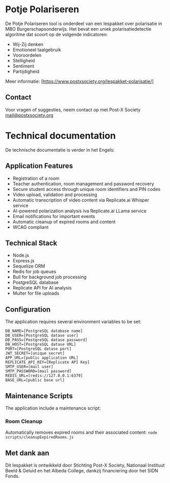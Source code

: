 # Potje Polariseren
De Potje Polariseren tool is onderdeel van een lespakket over polarisatie in MBO Burgerschapsonderwijs. Het bevat een uniek polarisatiedetectie algoritme dat scoort op de volgende indicatoren:

- Wij-Zij denken
- Emotioneel taalgebruik
- Vooroordelen
- Stelligheid
- Sentiment
- Partijdigheid

Meer informatie: [https://www.postxsociety.org/lespakket-polarisatie/]

## Contact
Voor vragen of suggesties, neem contact op met Post-X Society [mail@postxsociety.org](https://www.postxsociety.org/over-ons/contact/)

# Technical documentation
De technische documentatie is verder in het Engels:

## Application Features

- Registration of a room
- Teacher authentication, room management and password recovery
- Secure student access through unique room identifiers and PIN codes
- Video upload, validation and processing
- Automatic transcription of video content via Replicate.ai Whisper service
- AI-powered polarization analysis iva Replicate.ai LLama service
- Email notifications for important events
- Automatic cleanup of expired rooms and content
- WCAG compliant

## Technical Stack

- Node.js
- Express.js
- Sequelize ORM
- Redis for job queues
- Bull for background job processing
- PostgreSQL database
- Replicate API for AI analysis
- Multer for file uploads

## Configuration
The application requires several environment variables to be set:

```
DB_NAME=[PostgreSQL database name]
DB_USER=[PostgreSQL datase user]
DB_PASS=[PostgreSQL datase password]
DB_HOST=[PostgreSQL datase URL]
PORT=[PostgreSQL datase port]
JWT_SECRET=[unique secret]
APP_URL=[public application URL]
REPLICATE_API_KEY=[Replicate API Key]
SMTP_USER=[mail user]
SMTP_PASSWORD=[mail password]
REDIS_URL=[redis://127.0.0.1:6379]
BASE_URL=[public base url]
```

## Maintenance Scripts
The application include a maintenance script:

### Room Cleanup ###
Automatically removes expired rooms and their associated content:
```node scripts/cleanupExpiredRooms.js```

## Met dank aan
Dit lespakket is ontwikkeld door Stichting Post-X Society, Nationaal Instituut Beeld & Geluid en het Albeda College, dankzij financiering door het SIDN Fonds.
